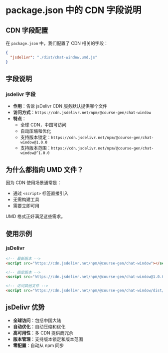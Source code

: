 # package.json 中的 CDN 字段说明

## CDN 字段配置

在 `package.json` 中，我们配置了 CDN 相关的字段：

```json
{
  "jsdelivr": "./dist/chat-window.umd.js"
}
```

## 字段说明

### jsdelivr 字段

- **作用**：告诉 jsDelivr CDN 服务默认提供哪个文件
- **访问方式**：`https://cdn.jsdelivr.net/npm/@course-gen/chat-window`
- **特点**：
  - 全球 CDN，中国可访问
  - 自动压缩和优化
  - 支持版本锁定：`https://cdn.jsdelivr.net/npm/@course-gen/chat-window@1.0.0`
  - 支持版本范围：`https://cdn.jsdelivr.net/npm/@course-gen/chat-window@^1.0.0`

## 为什么都指向 UMD 文件？

因为 CDN 使用场景通常是：

- 通过 `<script>` 标签直接引入
- 无需构建工具
- 需要立即可用

UMD 格式正好满足这些需求。

## 使用示例

### jsDelivr

```html
<!-- 最新版本 -->
<script src="https://cdn.jsdelivr.net/npm/@course-gen/chat-window"></script>

<!-- 指定版本 -->
<script src="https://cdn.jsdelivr.net/npm/@course-gen/chat-window@1.0.0"></script>

<!-- 访问其他文件 -->
<script src="https://cdn.jsdelivr.net/npm/@course-gen/chat-window/dist/chat-window.es.js"></script>
```

## jsDelivr 优势

- **全球访问**：包括中国大陆
- **自动优化**：自动压缩和优化
- **高可用性**：多 CDN 提供商冗余
- **版本管理**：支持版本锁定和版本范围
- **零配置**：自动从 npm 同步
